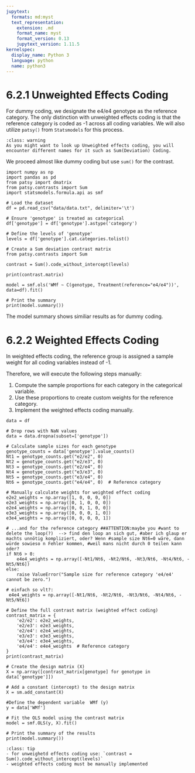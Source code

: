 ```yaml
---
jupytext:
  formats: md:myst
  text_representation:
    extension: .md
    format_name: myst
    format_version: 0.13
    jupytext_version: 1.11.5
kernelspec:
  display_name: Python 3
  language: python
  name: python3
---
```


# 6.2.1 Unweighted Effects Coding
For dummy coding, we designate the e4/e4 genotype as the reference category. The only distinction with unweighted effects coding is that the reference category is coded as -1 across all coding variables. We will also utilize `patsy()` from `Statsmodels` for this process.
```{admonition}
:class: warning
As you might want to look up Unweighted effects coding, you will encounter different names for it such as Sum(Deviation) Coding.
```
We proceed almost like dummy coding but use `sum()` for the contrast.

```{code-cell}
import numpy as np
import pandas as pd
from patsy import dmatrix
from patsy.contrasts import Sum
import statsmodels.formula.api as smf

# Load the dataset
df = pd.read_csv("data/data.txt", delimiter='\t')

# Ensure 'genotype' is treated as categorical
df['genotype'] = df['genotype'].astype('category')

# Define the levels of 'genotype'
levels = df['genotype'].cat.categories.tolist()

# Create a Sum deviation contrast matrix
from patsy.contrasts import Sum

contrast = Sum().code_without_intercept(levels)

print(contrast.matrix)
```
```{code-cell}
model = smf.ols('WMf ~ C(genotype, Treatment(reference="e4/e4"))', data=df).fit()

# Print the summary
print(model.summary())
```
The model summary shows similiar results as for dummy coding.

# 6.2.2 Weighted Effects Coding

In weighted effects coding, the reference group is assigned a sample weight for all coding variables instead of -1.

Therefore, we will execute the following steps manually:

1.  Compute the sample proportions for each category in the categorical variable.
2.  Use these proportions to create custom weights for the reference category.
3.  Implement the weighted effects coding manually.

```{code-cell}
data = df 

# Drop rows with NaN values
data = data.dropna(subset=['genotype'])

# Calculate sample sizes for each genotype
genotype_counts = data['genotype'].value_counts()
Nt1 = genotype_counts.get("e2/e2", 0)
Nt2 = genotype_counts.get("e2/e3", 0)
Nt3 = genotype_counts.get("e2/e4", 0)
Nt4 = genotype_counts.get("e3/e3", 0)
Nt5 = genotype_counts.get("e3/e4", 0)
Nt6 = genotype_counts.get("e4/e4", 0)  # Reference category

# Manually calculate weights for weighted effect coding
e2e2_weights = np.array([1, 0, 0, 0, 0])
e2e3_weights = np.array([0, 1, 0, 0, 0])
e2e4_weights = np.array([0, 0, 1, 0, 0])
e3e3_weights = np.array([0, 0, 0, 1, 0])
e3e4_weights = np.array([0, 0, 0, 0, 1])

# ...and for the reference category ##ATTENTION:maybe you #want to delete the loop(?)  --> find den loop an sich gut, #aber ich glaup er machts unnötig kompliziert, oder? Wenn #sample size Nt6=0 wäre, dann würde sowieso n Fehler kommen, #weil mans nicht durch 0 teilen kann oder?
if Nt6 > 0:
    e4e4_weights = np.array([-Nt1/Nt6, -Nt2/Nt6, -Nt3/Nt6, -Nt4/Nt6, -Nt5/Nt6])
else:
    raise ValueError("Sample size for reference category 'e4/e4' cannot be zero.")

# einfach so vlt?:
 e4e4_weights = np.array([-Nt1/Nt6, -Nt2/Nt6, -Nt3/Nt6, -Nt4/Nt6, -Nt5/Nt6])

# Define the full contrast matrix (weighted effect coding)
contrast_matrix = {
    'e2/e2': e2e2_weights,
    'e2/e3': e2e3_weights,
    'e2/e4': e2e4_weights,
    'e3/e3': e3e3_weights,
    'e3/e4': e3e4_weights,
    'e4/e4': e4e4_weights  # Reference category
}
print(contrast_matrix)
```

```{code-cell}
# Create the design matrix (X)
X = np.array([contrast_matrix[genotype] for genotype in data['genotype']])

# Add a constant (intercept) to the design matrix
X = sm.add_constant(X)

#Define the dependent variable  WMf (y)
y = data['WMf']

# Fit the OLS model using the contrast matrix
model = smf.OLS(y, X).fit()

# Print the summary of the results
print(model.summary())
```
```{admonition} Summary
:class: tip
- for unweighetd effects coding use: `contrast = Sum().code_without_intercept(levels)`
- weighted effects coding must be manually implemented
```